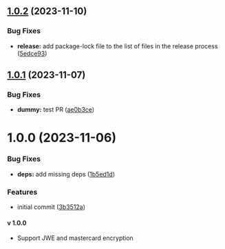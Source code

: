 ## [1.0.2](https://github.com/Mastercard/postman-encryption-lib/compare/v1.0.1...v1.0.2) (2023-11-10)


### Bug Fixes

* **release:** add package-lock file to the list of files in the release process ([5edce93](https://github.com/Mastercard/postman-encryption-lib/commit/5edce93169eae2ca87772b0a14f7a2e63fe6072c))

## [1.0.1](https://github.com/Mastercard/postman-encryption-lib/compare/v1.0.0...v1.0.1) (2023-11-07)


### Bug Fixes

* **dummy:** test PR ([ae0b3ce](https://github.com/Mastercard/postman-encryption-lib/commit/ae0b3cec5b8268566bb523bebd722e072beae5b2))

# 1.0.0 (2023-11-06)


### Bug Fixes

* **deps:** add missing deps ([1b5ed1d](https://github.com/Mastercard/postman-encryption-lib/commit/1b5ed1ddf0327eb00694fa09127f157cb8ca686d))


### Features

* initial commit ([3b3512a](https://github.com/Mastercard/postman-encryption-lib/commit/3b3512a4f386f32e51d1136a677bc4812dd685aa))

#### v 1.0.0
- Support JWE and mastercard encryption
